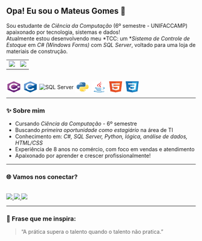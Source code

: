 ## Opa! Eu sou o Mateus Gomes 👋

Sou estudante de *Ciência da Computação* (6º semestre - UNIFACCAMP) apaixonado por tecnologia, sistemas e dados!  
Atualmente estou desenvolvendo meu *TCC: um **Sistema de Controle de Estoque* em *C# (Windows Forms)* com *SQL Server*, voltado para uma loja de materiais de construção.



<table>
  <tr>
    <td>
      <img height="180em" src="https://github-readme-stats.vercel.app/api?username=MateusGomes2024&show_icons=true&theme=tokyonight&include_all_commits=true&count_private=true"/>
    </td>
    <td>
      <img height="180em" src="https://github-readme-stats.vercel.app/api/top-langs/?username=MateusGomes2024&layout=compact&langs_count=7&theme=tokyonight"/>
    </td>
  </tr>
</table>

<div style="display: inline_block"><br/>
  <img align="center" alt="CSharp" height="30" width="40" src="https://raw.githubusercontent.com/devicons/devicon/master/icons/csharp/csharp-original.svg">
  <img align="center" alt="C" height="30" width="40" src="https://raw.githubusercontent.com/devicons/devicon/master/icons/c/c-original.svg">
  <img align="center" alt="SQL Server" height="30" width="40" src="https://cdn.jsdelivr.net/gh/devicons/devicon/icons/microsoftsqlserver/microsoftsqlserver-plain.svg">
  <img align="center" alt="Python" height="30" width="40" src="https://raw.githubusercontent.com/devicons/devicon/master/icons/python/python-original.svg">
  <img align="center" alt="Java" height="30" width="40" src="https://raw.githubusercontent.com/devicons/devicon/master/icons/java/java-original.svg">
  <img align="center" alt="HTML" height="30" width="40" src="https://raw.githubusercontent.com/devicons/devicon/master/icons/html5/html5-original.svg">
  <img align="center" alt="CSS" height="30" width="40" src="https://raw.githubusercontent.com/devicons/devicon/master/icons/css3/css3-original.svg">
</div>

---

### ✨ Sobre mim

- Cursando *Ciência da Computação* - 6º semestre  
- Buscando *primeira oportunidade como estagiário* na área de TI  
- Conhecimento em: *C#, SQL Server, Python, lógica, análise de dados, HTML/CSS*  
- Experiência de 8 anos no comércio, com foco em vendas e atendimento  
- Apaixonado por aprender e crescer profissionalmente!

---

### 🌐 Vamos nos conectar?

<div style="display: inline_block"><br/>
  <a href="https://www.linkedin.com/in/mateusferreiragomes" target="_blank">
    <img src="https://img.shields.io/badge/LinkedIn-0077B5?style=for-the-badge&logo=linkedin&logoColor=white" />
  </a>
  <a href="mailto:mateusgomes064@gmail.com">
    <img src="https://img.shields.io/badge/Gmail-D14836?style=for-the-badge&logo=gmail&logoColor=white" />
  </a>
  <a href="https://t.me/+5511944453352">
    <img src="https://img.shields.io/badge/Telegram-26A5E4?style=for-the-badge&logo=telegram&logoColor=white" />
  </a>
</div>

---

### 🧠 Frase que me inspira:

> “A prática supera o talento quando o talento não pratica.”
